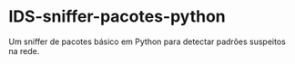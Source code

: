# IDS-sniffer-pacotes-python
Um sniffer de pacotes básico em Python para detectar padrões suspeitos na rede.
